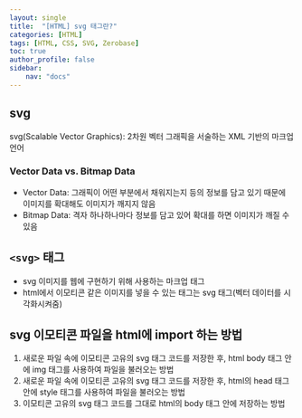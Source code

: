 ```yaml
---
layout: single
title:  "[HTML] svg 태그란?"
categories: [HTML]
tags: [HTML, CSS, SVG, Zerobase]
toc: true
author_profile: false
sidebar:
    nav: "docs"
---
```


## svg
svg(Scalable Vector Graphics): 2차원 벡터 그래픽을 서술하는 XML 기반의 마크업 언어

### Vector Data vs. Bitmap Data
- Vector Data: 그래픽이 어떤 부분에서 채워지는지 등의 정보를 담고 있기 때문에 이미지를 확대해도 이미지가 깨지지 않음
- Bitmap Data: 격자 하나하나마다 정보를 담고 있어 확대를 하면 이미지가 깨질 수 있음

## `<svg>` 태그
- svg 이미지를 웹에 구현하기 위해 사용하는 마크업 태그
- html에서 이모티콘 같은 이미지를 넣을 수 있는 태그는 svg 태그(벡터 데이터를 시각화시켜줌)

## svg 이모티콘 파일을 html에 import 하는 방법
1. 새로운 파일 속에 이모티콘 고유의 svg 태그 코드를 저장한 후, html body 태그 안에 img 태그를 사용하여 파일을 불러오는 방법
2. 새로운 파일 속에 이모티콘 고유의 svg 태그 코드를 저장한 후, html의 head 태그 안에 style 태그를 사용하여 파일을 불러오는 방법
3. 이모티콘 고유의 svg 태그 코드를 그대로 html의 body 태그 안에 저장하는 방법